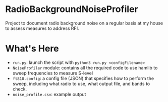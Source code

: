 # RadioBackgroundNoiseProfiler
Project to document radio background noise on a regular basis at my house to assess measures to address RFI.

# What's Here

- `run.py`: launch the script with `python3 run.py <configFilename>`
- `NoiseProfiler` module: contains all the required code to use hamlib to sweep frequencies to measure S-level
- `ft818.config`: a config file (JSON) that specifies how to perform the sweep, including what radio to use, what output file, and bands to check.
- `noise_profile.csv`: example output
